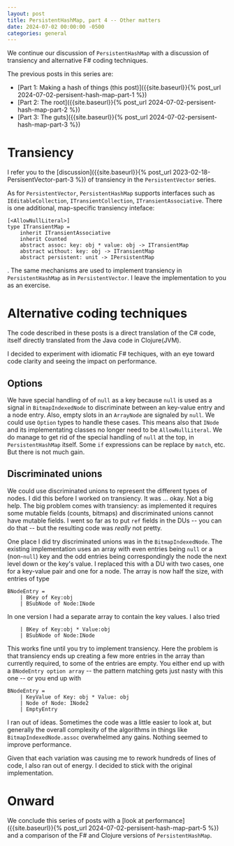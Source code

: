 ```yaml
---
layout: post
title: PersistentHashMap, part 4 -- Other matters
date: 2024-07-02 00:00:00 -0500
categories: general
---
```


We continue our discussion of `PersistentHashMap` with a discussion of transiency and alternative F# coding techniques.


The previous posts in this series are:

- [Part 1: Making a hash of things (this post)]({{site.baseurl}}{% post_url 2024-07-02-persisent-hash-map-part-1 %})
- [Part 2: The root]({{site.baseurl}}{% post_url 2024-07-02-persisent-hash-map-part-2 %})
- [Part 3: The guts]({{site.baseurl}}{% post_url 2024-07-02-persisent-hash-map-part-3 %})

# Transiency

I refer you to the [discussion]({{site.baseurl}}{% post_url 2023-02-18-PersisentVector-part-3 %}) of transiency in the `PersistentVector` series.

As for `PersistentVector`, `PersistentHashMap` supports interfaces such as `IEditableCollection`, `ITransientCollection`, `ITransientAssociative`.  There is one additional, map-specific transiency inteface:

```F#
[<AllowNullLiteral>]
type ITransientMap =
    inherit ITransientAssociative
    inherit Counted
    abstract assoc: key: obj * value: obj -> ITransientMap
    abstract without: key: obj -> ITransientMap
    abstract persistent: unit -> IPersistentMap
```

. The same mechanisms are used to implement transiency in `PersistentHashMap` as in `PersistentVector`.  I leave the implementation to you as an exercise.


# Alternative coding techniques

The code described in these posts is a direct translation of the C# code, itself directly translated from the Java code in Clojure(JVM).

I decided to experiment with idiomatic F# techiques, with an eye toward code clarity and seeing the impact on performance. 

## Options

We have special handling of of `null` as a key because `null` is used as a signal in `BitmapIndexedNode` to discriminate between an key-value entry and a node entry.  Also, empty slots in an `ArrayNode` are signaled by `null`.  We could use `Option` types to handle these cases.  This means also that `INode` and its implementating classes no longer need to be `AllowNullLiteral`.  We do manage to get rid of the special handling of `null` at the top, in `PersistentHashMap` itself.  Some `if` expressions can be replace by `match`, etc.  But there is not much gain.


## Discriminated unions

We could use discriminated unions to represent the different types of nodes. I did this before I worked on transiency.  It was ... okay.  Not a big help.  The big problem comes with transiency:  as implemented it requires some mutable fields (counts, bitmaps) and discriminated unions cannot have mutable fields.  I went so far as to put `ref` fields in the DUs -- you can do that -- but the resulting code was _really_ not pretty.  

One place I did try discriminated unions was in the `BitmapIndexedNode`.  The existing implementation uses an array with even entries being `null` or a (non-`null`) key and the odd entries being correspondingly the node the next level down or the key's value.  I replaced this with a DU with two cases, one for a key-value pair and one for a node.    The array is now half the size, with entries of type

```F#
BNodeEntry =
    | BKey of Key:obj
    | BSubNode of Node:INode
```
In one version I had a separate array to contain the key values.
I also tried

```F#
    | BKey of Key:obj * Value:obj
    | BSubNode of Node:INode
```

This works fine until you try to implement transiency.  Here the problem is that transiency ends up creating a few more entries in the array than currently required, to some of the entries are empty.  You either end up with a `BNodeEntry option array` -- the pattern matching gets just nasty with this one -- or you end up with 

```F#
BNodeEntry =
    | KeyValue of Key: obj * Value: obj
    | Node of Node: INode2
    | EmptyEntry
```

I ran out of ideas.  Sometimes the code was a little easier to look at, but generally the overall complexity of the algorithms in things like `BitmapIndexedNode.assoc` overwhelmed any gains.  Nothing seemed to improve performance.

Given that each variation was causing me to rework hundreds of lines of code, I also ran out of energy.  I decided to stick with the original implementation.


# Onward

We conclude this series of posts with a [look at performance]({{site.baseurl}}{% post_url 2024-07-02-persisent-hash-map-part-5 %}) and a comparison of the F# and Clojure versions of `PersistentHashMap`.